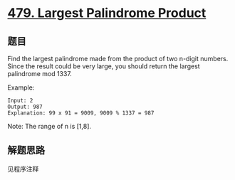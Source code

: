# [479. Largest Palindrome Product](https://leetcode.com/problems/largest-palindrome-product/)

## 题目

Find the largest palindrome made from the product of two n-digit numbers. Since the result could be very large, you should return the largest palindrome mod 1337.

Example:

```text
Input: 2
Output: 987
Explanation: 99 x 91 = 9009, 9009 % 1337 = 987
```

Note:
The range of n is [1,8].

## 解题思路

见程序注释

